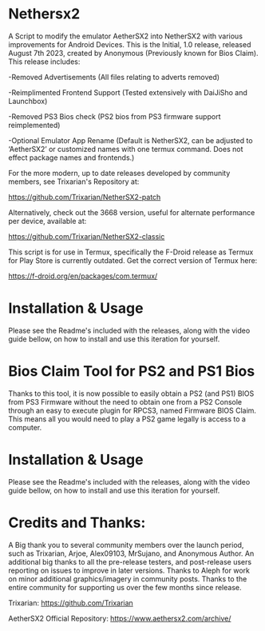 # Nethersx2

A Script to modify the emulator AetherSX2 into NetherSX2 with various improvements for Android Devices. This is the Initial, 1.0 release, released August 7th 2023, created by Anonymous (Previously known for Bios Claim). This release includes:

-Removed Advertisements (All files relating to adverts removed)

-Reimplimented Frontend Support (Tested extensively with DaiJiSho and Launchbox)

-Removed PS3 Bios check (PS2 bios from PS3 firmware support reimplemented)

-Optional Emulator App Rename (Default is NetherSX2, can be adjusted to ‘AetherSX2’ or customized names with one termux command. Does not effect package names and frontends.)

For the more modern, up to date releases developed by community members, see Trixarian's Repository at:

https://github.com/Trixarian/NetherSX2-patch

Alternatively, check out the 3668 version, useful for alternate performance per device, available at:

https://github.com/Trixarian/NetherSX2-classic

This script is for use in Termux, specifically the F-Droid release as Termux for Play Store is currently outdated. Get the correct version of Termux here:

https://f-droid.org/en/packages/com.termux/

# Installation & Usage

Please see the Readme's included with the releases, along with the video guide bellow, on how to install and use this iteration for yourself.

# Bios Claim Tool for PS2 and PS1 Bios

Thanks to this tool, it is now possible to easily obtain a PS2 (and PS1) BIOS from PS3 Firmware without the need to obtain one from a PS2 Console through an easy to execute plugin for RPCS3, named Firmware BIOS Claim. This means all you would need to play a PS2 game legally is access to a computer.

# Installation & Usage

Please see the Readme's included with the releases, along with the video guide bellow, on how to install and use this iteration for yourself.

# Credits and Thanks:

A Big thank you to several community members over the launch period, such as Trixarian, Arjoe, Alex09103, MrSujano, and Anonymous Author. An additional big thanks to all the pre-release testers, and post-release users reporting on issues to improve in later versions. Thanks to Aleph for work on minor additional graphics/imagery in community posts. Thanks to the entire community for supporting us over the few months since release.

Trixarian: https://github.com/Trixarian

AetherSX2 Official Repository: https://www.aethersx2.com/archive/
